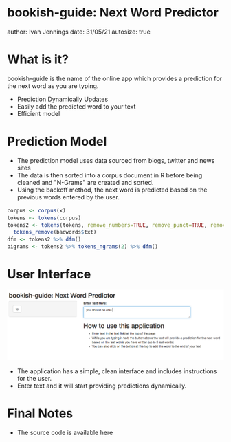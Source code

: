 bookish-guide: Next Word Predictor
========================================================
author: Ivan Jennings
date: 31/05/21
autosize: true

What is it?
========================================================

bookish-guide is the name of the online app which provides a prediction for the next word as you are typing.

- Prediction Dynamically Updates
- Easily add the predicted word to your text
- Efficient model

Prediction Model
========================================================

- The prediction model uses data sourced from blogs, twitter and news sites
- The data is then sorted into a corpus document in R before being cleaned and "N-Grams" are created and sorted.
- Using the backoff method, the next word is predicted based on the previous words entered by the user.

```r
corpus <- corpus(x)
tokens <- tokens(corpus)
tokens2 <- tokens(tokens, remove_numbers=TRUE, remove_punct=TRUE, remove_symbols=TRUE, remove_url=TRUE) %>%
  tokens_remove(badwords$txt)
dfm <- tokens2 %>% dfm()
bigrams <- tokens2 %>% tokens_ngrams(2) %>% dfm()
```
User Interface
========================================================

![](bookish-guide.png)

- The application has a simple, clean interface and includes instructions for the user.
- Enter text and it will start providing predictions dynamically.

Final Notes
========================================================

- The source code is available here
